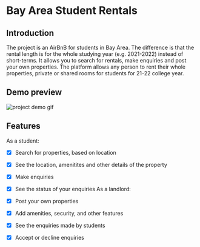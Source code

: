 # Bay Area Student Rentals
## Introduction
The project is an AirBnB for students in Bay Area. The difference is that the rental length is for the whole studying year (e.g. 2021-2022) instead of short-terms. It allows you to search for rentals, make enquiries and post your own properties. The platform allows any person to rent their whole properties, private or shared rooms for students for 21-22 college year.

## Demo preview
![project demo gif](student.gif)

## Features
As a student:
- [x] Search for properties, based on location
- [x] See the location, amenitites and other details of the property
- [x] Make enquiries
- [x] See the status of your enquiries
As a landlord:
- [x] Post your own properties
- [x] Add amenities, security, and other features
- [x] See the enquiries made by students
- [x] Accept or decline enquiries


